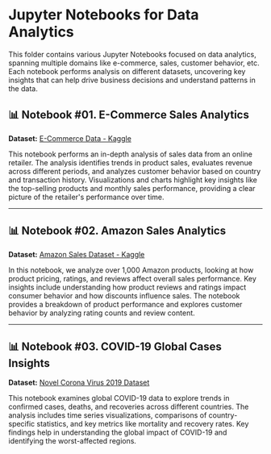 # Jupyter Notebooks for Data Analytics

This folder contains various Jupyter Notebooks focused on data analytics, spanning multiple domains like e-commerce, sales, customer behavior, etc. Each notebook performs analysis on different datasets, uncovering key insights that can help drive business decisions and understand patterns in the data.

## 📊 Notebook #01. E-Commerce Sales Analytics
**Dataset:** [E-Commerce Data - Kaggle](https://www.kaggle.com/datasets/carrie1/ecommerce-data/data)

This notebook performs an in-depth analysis of sales data from an online retailer. The analysis identifies trends in product sales, evaluates revenue across different periods, and analyzes customer behavior based on country and transaction history. Visualizations and charts highlight key insights like the top-selling products and monthly sales performance, providing a clear picture of the retailer's performance over time.

---

## 📊 Notebook #02. Amazon Sales Analytics
**Dataset:** [Amazon Sales Dataset - Kaggle](https://www.kaggle.com/datasets/karkavelrajaj/amazon-sales-dataset)

In this notebook, we analyze over 1,000 Amazon products, looking at how product pricing, ratings, and reviews affect overall sales performance. Key insights include understanding how product reviews and ratings impact consumer behavior and how discounts influence sales. The notebook provides a breakdown of product performance and explores customer behavior by analyzing rating counts and review content.

---

## 📊 Notebook #03. COVID-19 Global Cases Insights
**Dataset:** [Novel Corona Virus 2019 Dataset](https://www.kaggle.com/datasets/sudalairajkumar/novel-corona-virus-2019-dataset/data)

This notebook examines global COVID-19 data to explore trends in confirmed cases, deaths, and recoveries across different countries. The analysis includes time series visualizations, comparisons of country-specific statistics, and key metrics like mortality and recovery rates. Key findings help in understanding the global impact of COVID-19 and identifying the worst-affected regions.
